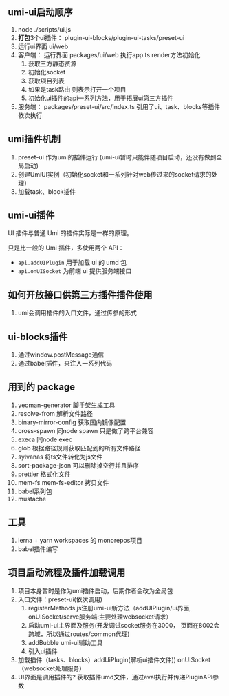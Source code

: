 ## umi-ui启动顺序

1.  node ./scripts/ui.js
2.  **打包**3个ui插件： plugin-ui-blocks/plugin-ui-tasks/preset-ui
3.  运行ui界面  ui/web
4.  客户端： 运行界面 packages/ui/web 执行app.ts  render方法初始化
    1. 获取三方静态资源
    2. 初始化socket
    3. 获取项目列表
    4. 如果是task路由 则表示打开一个项目
    5. 初始化ui插件的api一系列方法，用于拓展ui第三方插件
5.  服务端： packages/preset-ui/src/index.ts  引用了ui、task、blocks等插件 依次执行


## umi插件机制

1. preset-ui 作为umi的插件运行 (umi-ui暂时只能伴随项目启动，还没有做到全局启动)
2. 创建UmiUI实例（初始化socket和一系列针对web传过来的socket请求的处理）
3. 加载task、block插件


## umi-ui插件

UI 插件与普通 Umi 的插件实际是一样的原理。

只是比一般的 Umi 插件，多使用两个 API：

- `api.addUIPlugin` 用于加载 ui 的 umd 包
- `api.onUISocket` 为前端 ui 提供服务端接口


## 如何开放接口供第三方插件插件使用

1. umi会调用插件的入口文件，通过传参的形式


## ui-blocks插件

1. 通过window.postMessage通信
2. 通过babel插件，来注入一系列代码

## 用到的 package 

1. yeoman-generator  脚手架生成工具
2. resolve-from  解析文件路径
3. binary-mirror-config 获取国内镜像配置
4. cross-spawn   同node spawn 只是做了跨平台兼容
5. execa  同node exec
6. glob   根据路径规则获取匹配到的所有文件路径
7. sylvanas 将ts文件转化为js文件
8. sort-package-json 可以删除掉空行并且排序
9. prettier 格式化文件
10. mem-fs mem-fs-editor 拷贝文件
11. babel系列包
12. mustache


## 工具

1. lerna + yarn workspaces 的 monorepos项目
2. babel插件编写


## 项目启动流程及插件加载调用

1. 项目本身暂时是作为umi插件启动，后期作者会改为全局包
2. 入口文件：preset-ui(依次调用) 
   1. registerMethods.js注册umi-ui新方法（addUIPlugin/ui界面, onUISocket/serve服务端:主要处理websocket请求）
   2. 启动umi-ui主界面及服务(开发调试socket服务在3000， 页面在8002会跨域，所以通过routes/common代理)
   3. addBubble  umi-ui辅助工具
   4. 引入ui插件
3. 加载插件（tasks、blocks）addUiPlugin(解析ui插件文件)) onUISocket（websocket处理服务）
4. UI界面是调用插件的? 获取插件umd文件，通过eval执行并传递PluginAPI参数
